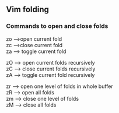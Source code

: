## Vim folding

### Commands to open and close folds

zo -->open current fold</br>
zc -->close current fold</br>
za --> toggle current fold</br>

zO --> open current folds recursively</br>
zC --> close current folds recursively</br>
zA --> toggle current fold recursively</br>

zr --> open one level of folds in whole buffer</br>
zR --> open all folds</br>
zm --> close one level of folds</br>
zM --> close all folds</br>